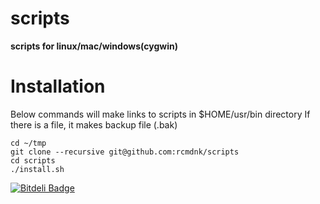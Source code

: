 scripts
=======

**scripts for linux/mac/windows(cygwin)**

# Installation

Below commands will make links to scripts in $HOME/usr/bin directory
If there is a file, it makes backup file (.bak)

    cd ~/tmp
    git clone --recursive git@github.com:rcmdnk/scripts
    cd scripts
    ./install.sh


[![Bitdeli Badge](https://d2weczhvl823v0.cloudfront.net/rcmdnk/scripts/trend.png)](https://bitdeli.com/free "Bitdeli Badge")

